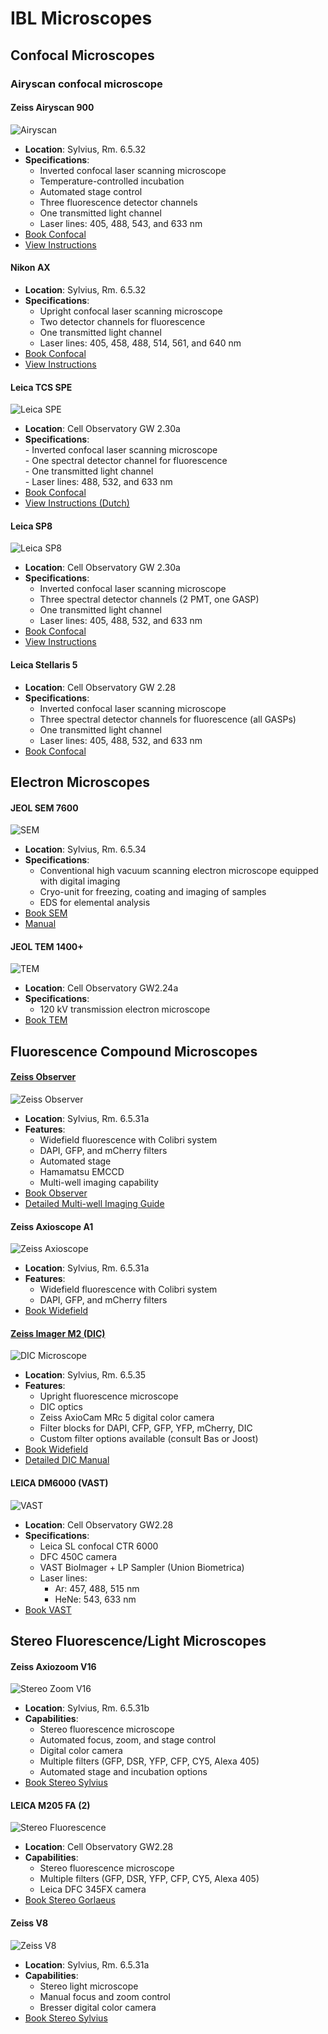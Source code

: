 # IBL Microscopes  

## Confocal Microscopes  

### Airyscan confocal microscope

#### Zeiss Airyscan 900  
![Airyscan](images/ibl/image7.jpeg)  

- **Location**: Sylvius, Rm. 6.5.32  
- **Specifications**:  
    - Inverted confocal laser scanning microscope  
    - Temperature-controlled incubation  
    - Automated stage control  
    - Three fluorescence detector channels  
    - One transmitted light channel  
    - Laser lines: 405, 488, 543, and 633 nm  
- [Book Confocal](https://www.supersaas.com/schedule/IBL_Confocal/Confocals)  
- [View Instructions](https://video.leidenuniv.nl/media/t/1_40bwf016)  

#### Nikon AX  
- **Location**: Sylvius, Rm. 6.5.32  
- **Specifications**:  
    - Upright confocal laser scanning microscope  
    - Two detector channels for fluorescence  
    - One transmitted light channel  
    - Laser lines: 405, 458, 488, 514, 561, and 640 nm  
- [Book Confocal](https://www.supersaas.com/schedule/IBL_Confocal/Confocals)  
- [View Instructions](https://docs.google.com/document/d/1WA_jrRacjnBlvwgtqMIcCbDBZY8Jgb3B/edit?usp=sharing&ouid=111029977919067307805&rtpof=true&sd=true)  

#### Leica TCS SPE  
![Leica SPE](images/ibl/image9.jpeg)  

- **Location**: Cell Observatory GW 2.30a  
- **Specifications**:  
      - Inverted confocal laser scanning microscope  
      - One spectral detector channel for fluorescence  
      - One transmitted light channel  
      - Laser lines: 488, 532, and 633 nm  
- [Book Confocal](https://www.supersaas.com/schedule/IBL_Confocal/Confocals)  
- [View Instructions (Dutch)](https://video.leidenuniv.nl/media/t/1_498i179v)  

#### Leica SP8  
![Leica SP8](images/ibl/image10.jpeg)  

- **Location**: Cell Observatory GW 2.30a  
- **Specifications**:  
    - Inverted confocal laser scanning microscope  
    - Three spectral detector channels (2 PMT, one GASP)  
    - One transmitted light channel  
    - Laser lines: 405, 488, 532, and 633 nm  
- [Book Confocal](https://www.supersaas.com/schedule/IBL_Confocal/Confocals)  
- [View Instructions](https://video.leidenuniv.nl/media/t/1_0bxcqbo8)  

#### Leica Stellaris 5  
- **Location**: Cell Observatory GW 2.28  
- **Specifications**:  
    - Inverted confocal laser scanning microscope  
    - Three spectral detector channels for fluorescence (all GASPs)  
    - One transmitted light channel  
    - Laser lines: 405, 488, 532, and 633 nm  
- [Book Confocal](https://www.supersaas.com/schedule/IBL_Confocal/Confocals)  

## Electron Microscopes  

#### JEOL SEM 7600  
![SEM](images/ibl/image11.jpeg)  

- **Location**: Sylvius, Rm. 6.5.34  
- **Specifications**:  
    - Conventional high vacuum scanning electron microscope equipped with digital imaging  
    - Cryo-unit for freezing, coating and imaging of samples  
    - EDS for elemental analysis  
- [Book SEM](https://www.supersaas.com/schedule/IBL_SEM/IBL_SEM)  
- [Manual](https://docs.google.com/document/d/1DSRjj7-BcpmJyerdO7XWTOpPW4lkOZGVrT581IkpBqU/edit?usp=sharing)

#### JEOL TEM 1400+  
![TEM](images/ibl/image12.jpeg)  

- **Location**: Cell Observatory GW2.24a  
- **Specifications**:  
    - 120 kV transmission electron microscope  
- [Book TEM](https://www.supersaas.com/schedule/IBL_TEM/TEM)  

## Fluorescence Compound Microscopes  

#### [Zeiss Observer](widefield-observer.md)  
![Zeiss Observer](images/ibl/image4.jpeg)  

- **Location**: Sylvius, Rm. 6.5.31a  
- **Features**:  
    - Widefield fluorescence with Colibri system  
    - DAPI, GFP, and mCherry filters  
    - Automated stage  
    - Hamamatsu EMCCD  
    - Multi-well imaging capability  
- [Book Observer](https://www.supersaas.com/schedule/IBL_FluoWide/Observer_widefield)  
- [Detailed Multi-well Imaging Guide](widefield-observer.md)  

#### Zeiss Axioscope A1  
![Zeiss Axioscope](images/ibl/image5.jpeg)  

- **Location**: Sylvius, Rm. 6.5.31a  
- **Features**:  
    - Widefield fluorescence with Colibri system  
    - DAPI, GFP, and mCherry filters  
- [Book Widefield](https://www.supersaas.com/schedule/IBL_FluoWide/Fluorescence_widefield)  

#### [Zeiss Imager M2 (DIC)](dic.md)  
![DIC Microscope](images/ibl/image6.jpeg)  

- **Location**: Sylvius, Rm. 6.5.35  
- **Features**:  
    - Upright fluorescence microscope  
    - DIC optics  
    - Zeiss AxioCam MRc 5 digital color camera  
    - Filter blocks for DAPI, CFP, GFP, YFP, mCherry, DIC  
    - Custom filter options available (consult Bas or Joost)  
- [Book Widefield](https://www.supersaas.com/schedule/IBL_FluoWide/Fluorescence_widefield)  
- [Detailed DIC Manual](dic.md)   

#### LEICA DM6000 (VAST)  
![VAST](images/ibl/image13.jpeg)  

- **Location**: Cell Observatory GW2.28  
- **Specifications**:  
    - Leica SL confocal CTR 6000  
    - DFC 450C camera  
    - VAST BioImager + LP Sampler (Union Biometrica)  
    - Laser lines:  
        - Ar: 457, 488, 515 nm  
        - HeNe: 543, 633 nm  
- [Book VAST](https://www.supersaas.com/schedule/IBL_VAST/VAST)

## Stereo Fluorescence/Light Microscopes  

#### Zeiss Axiozoom  V16  
![Stereo Zoom V16](images/ibl/image1.jpeg)  

- **Location**: Sylvius, Rm. 6.5.31b  
- **Capabilities**:  
    - Stereo fluorescence microscope  
    - Automated focus, zoom, and stage control  
    - Digital color camera  
    - Multiple filters (GFP, DSR, YFP, CFP, CY5, Alexa 405)  
    - Automated stage and incubation options  
- [Book Stereo Sylvius](https://www.supersaas.com/schedule/IBL_Stereo/Stereo_Sylvius)  

#### LEICA M205 FA (2)
![Stereo Fluorescence](images/ibl/image3.jpeg)  

- **Location**: Cell Observatory GW2.28  
- **Capabilities**:  
    - Stereo fluorescence microscope  
    - Multiple filters (GFP, DSR, YFP, CFP, CY5, Alexa 405)  
    - Leica DFC 345FX camera  
- [Book Stereo Gorlaeus](https://www.supersaas.com/schedule/IBL_Stereo/Stereo_Gorlaeus)

#### Zeiss V8  
![Zeiss V8](images/ibl/image2.jpeg)  

- **Location**: Sylvius, Rm. 6.5.31a  
- **Capabilities**:  
    - Stereo light microscope  
    - Manual focus and zoom control  
    - Bresser digital color camera  
- [Book Stereo Sylvius](https://www.supersaas.com/schedule/IBL_Stereo/Stereo_Sylvius)

